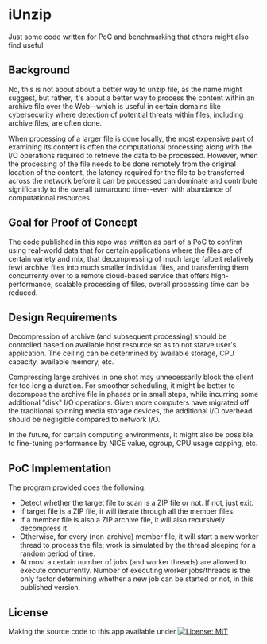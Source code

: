 # iUnzip

Just some code written for PoC and benchmarking that others might also find useful


## Background

No, this is not about about a better way to unzip file, as the name might suggest, but rather, it's about a better way to process the content within an archive file over the Web--which is useful in certain domains like cybersecurity where detection of potential threats within files, including archive files, are often done.

When processing of a larger file is done locally, the most expensive part of examining its content is often the computational processing along with the I/O operations required to retrieve the data to be processed. However, when the processing of the file needs to be done remotely from the original location of the content, the latency required for the file to be transferred across the network before it can be processed can dominate and contribute significantly to the overall turnaround time--even with abundance of computational resources.


## Goal for Proof of Concept

The code published in this repo was written as part of a PoC to confirm using real-world data that for certain applications where the files are of certain variety and mix, that decompressing of much large (albeit relatively few) archive files into much smaller individual files, and transferring them concurrenty over to a remote cloud-based service that offers high-performance, scalable processing of files, overall processing time can be reduced.


## Design Requirements

Decompression of archive (and subsequent processing) should be controlled based on available host resource so as to not starve user's application. The ceiling can be determined by available storage, CPU capacity, available memory, etc.

Compressing large archives in one shot may unnecessarily block the client for too long a duration. For smoother scheduling, it might be better to decompose the archive file in phases or in small steps, while incurring some additional "disk" I/O operations. Given more computers have migrated off the traditional spinning media storage devices, the additional I/O overhead should be negligible compared to network I/O.

In the future, for certain computing environments, it might also be possible to fine-tuning performance by NICE value, cgroup, CPU usage capping, etc.


## PoC Implementation

The program provided does the following:

* Detect whether the target file to scan is a ZIP file or not. If not, just exit.
* If target file is a ZIP file, it will iterate through all the member files.
* If a member file is also a ZIP archive file, it will also recursively decompress it.
* Otherwise, for every (non-archive) member file, it will start a new worker thread to process the file; work is simulated by the thread sleeping for a random period of time. 
* At most a certain number of jobs (and worker threads) are allowed to execute concurrently. Number of executing worker jobs/threads is the only factor determining whether a new job can be started or not, in this published version.


## License

Making the source code to this app available under
[![License: MIT](https://img.shields.io/badge/License-MIT-yellow.svg)](https://opensource.org/licenses/MIT)
